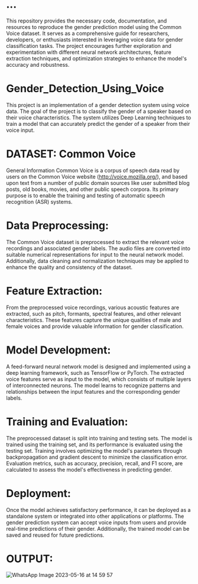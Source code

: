

# ...
This repository provides the necessary code, documentation, and resources to reproduce the gender prediction model using the Common Voice dataset. It serves as a comprehensive guide for researchers, developers, or enthusiasts interested in leveraging voice data for gender classification tasks. The project encourages further exploration and experimentation with different neural network architectures, feature extraction techniques, and optimization strategies to enhance the model's accuracy and robustness.

# Gender_Detection_Using_Voice
This project is an implementation of a gender detection system using voice data. The goal of the project is to classify the gender of a speaker based on their voice characteristics. The system utilizes Deep Learning techniques to train a model that can accurately predict the gender of a speaker from their voice input.

# DATASET: Common Voice
General Information
Common Voice is a corpus of speech data read by users on the Common Voice website (http://voice.mozilla.org/), and based upon text from a number of public domain sources like user submitted blog posts, old books, movies, and other public speech corpora. Its primary purpose is to enable the training and testing of automatic speech recognition (ASR) systems.

# Data Preprocessing:
The Common Voice dataset is preprocessed to extract the relevant voice recordings and associated gender labels. The audio files are converted into suitable numerical representations for input to the neural network model. Additionally, data cleaning and normalization techniques may be applied to enhance the quality and consistency of the dataset.

# Feature Extraction:
From the preprocessed voice recordings, various acoustic features are extracted, such as pitch, formants, spectral features, and other relevant characteristics. These features capture the unique qualities of male and female voices and provide valuable information for gender classification.

# Model Development:
A feed-forward neural network model is designed and implemented using a deep learning framework, such as TensorFlow or PyTorch. The extracted voice features serve as input to the model, which consists of multiple layers of interconnected neurons. The model learns to recognize patterns and relationships between the input features and the corresponding gender labels.

# Training and Evaluation:
The preprocessed dataset is split into training and testing sets. The model is trained using the training set, and its performance is evaluated using the testing set. Training involves optimizing the model's parameters through backpropagation and gradient descent to minimize the classification error. Evaluation metrics, such as accuracy, precision, recall, and F1 score, are calculated to assess the model's effectiveness in predicting gender.

# Deployment:
Once the model achieves satisfactory performance, it can be deployed as a standalone system or integrated into other applications or platforms. The gender prediction system can accept voice inputs from users and provide real-time predictions of their gender. Additionally, the trained model can be saved and reused for future predictions.

# OUTPUT:

![WhatsApp Image 2023-05-16 at 14 59 57](https://github.com/070nilesh/Voice_based_gender_detection/assets/106299684/bc0f8d07-8e0f-4fd3-97c8-5710351b814f)
